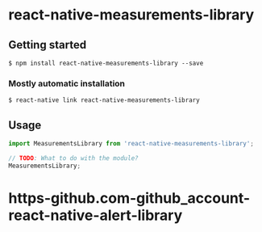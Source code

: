 # react-native-measurements-library

## Getting started

`$ npm install react-native-measurements-library --save`

### Mostly automatic installation

`$ react-native link react-native-measurements-library`

## Usage
```javascript
import MeasurementsLibrary from 'react-native-measurements-library';

// TODO: What to do with the module?
MeasurementsLibrary;
```
# https-github.com-github_account-react-native-alert-library
